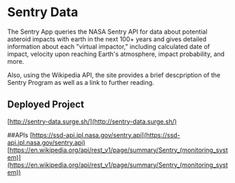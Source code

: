 # Sentry Data

The Sentry App queries the NASA Sentry API for data about potential asteroid impacts with earth in the next 100+ years and gives detailed information about each "virtual impactor," including calculated date of impact, velocity upon reaching Earth's atmosphere, impact probability, and more. 

Also, using the Wikipedia API, the site provides a brief descpription of the Sentry Program as well as a link to further reading.

## Deployed Project
[http://sentry-data.surge.sh/](http://sentry-data.surge.sh/)

##APIs
[https://ssd-api.jpl.nasa.gov/sentry.api](https://ssd-api.jpl.nasa.gov/sentry.api)
[https://en.wikipedia.org/api/rest_v1/page/summary/Sentry_(monitoring_system)](https://en.wikipedia.org/api/rest_v1/page/summary/Sentry_(monitoring_system))
